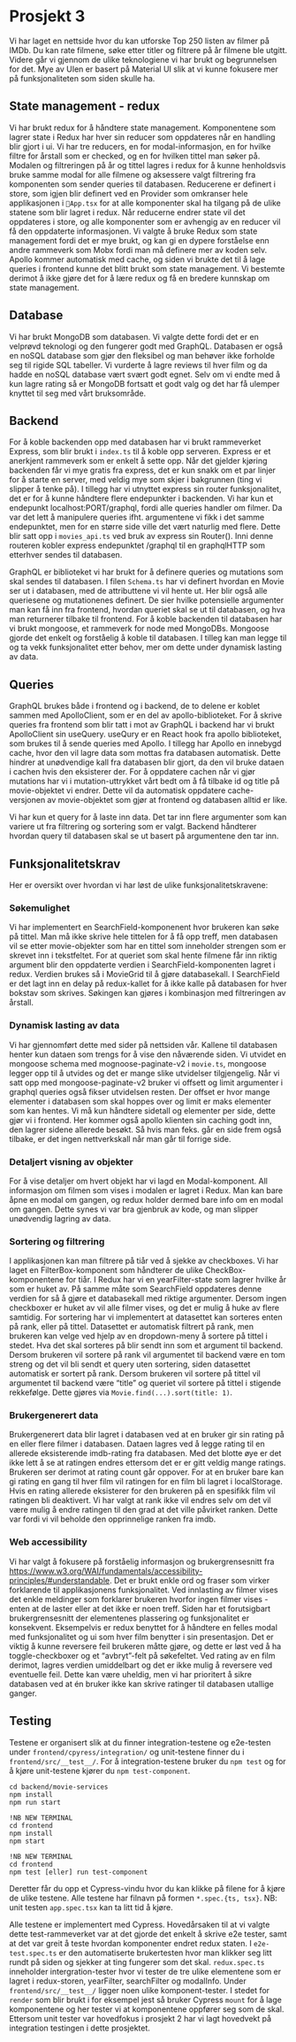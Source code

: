# Prosjekt 3

Vi har laget en nettside hvor du kan utforske Top 250 listen av filmer på IMDb. Du kan rate filmene, søke etter titler og filtrere på år filmene ble utgitt. Videre går vi gjennom de ulike teknologiene vi har brukt og begrunnelsen for det. Mye av UIen er basert på Material UI slik at vi kunne fokusere mer på funksjonaliteten som siden skulle ha.

## State management - redux
Vi har brukt redux for å håndtere state management. Komponentene som lagrer state i Redux har hver sin reducer som oppdateres når en handling blir gjort i ui. Vi har tre reducers, en for modal-informasjon, en for hvilke filtre for årstall som er checked, og en for hvilken tittel man søker på. Modalen og filtreringen på år og tittel lagres i redux for å kunne henholdsvis bruke samme modal for alle filmene og aksessere valgt filtrering fra komponenten som sender queries til databasen. Reducerene er definert i store, som igjen blir definert ved en Provider som omkranser hele applikasjonen i `App.tsx` for at alle komponenter skal ha tilgang på de ulike statene som blir lagret i redux. Når reducerne endrer state vil det oppdateres i store, og alle komponenter som er avhengig av en reducer vil få den oppdaterte informasjonen. Vi valgte å bruke Redux som state management fordi det er mye brukt, og kan gi en dypere forståelse enn andre rammeverk som Mobx fordi man må definere mer av koden selv. Apollo kommer automatisk med cache, og siden vi brukte det til å lage queries i frontend kunne det blitt brukt som state management. Vi bestemte derimot å ikke gjøre det for å lære redux og få en bredere kunnskap om state management.

## Database
Vi har brukt MongoDB som databasen. Vi valgte dette fordi det er en velprøvd teknologi og den fungerer godt med GraphQL. Databasen er også en noSQL database som gjør den fleksibel og man behøver ikke forholde seg til rigide SQL tabeller. Vi vurderte å lagre reviews til hver film og da hadde en noSQL database vært svært godt egnet. Selv om vi endte med å kun lagre rating så er MongoDB fortsatt et godt valg og det har få ulemper knyttet til seg med vårt bruksområde. 

## Backend
For å koble backenden opp med databasen har vi brukt rammeverket Express, som blir brukt i `index.ts` til å koble opp serveren. Express er et anerkjent rammeverk som er enkelt å sette opp. Når det gjelder kjøring backenden får vi mye gratis fra express, det er kun snakk om et par linjer for å starte en server, med veldig mye som skjer i bakgrunnen (ting vi slipper å tenke på). I tillegg har vi utnyttet express sin router funksjonalitet, det er for å kunne håndtere flere endepunkter i backenden. Vi har kun et endepunkt localhost:PORT/graphql, fordi alle queries handler om filmer. Da var det lett å manipulere queries ifht. argumentene vi fikk i det samme endepunktet, men for en større side ville det vært naturlig med flere. Dette blir satt opp i `movies_api.ts` ved bruk av express sin Router(). Inni denne routeren kobler express endepunktet /graphql til en graphqlHTTP som etterhver sendes til databasen.

GraphQL er biblioteket vi har brukt for å definere queries og mutations som skal sendes til databasen. I filen `Schema.ts` har vi definert hvordan en Movie ser ut i databasen, med de attributtene vi vil hente ut. Her blir også alle queriesene og mutationenes definert. De sier hvilke potensielle argumenter man kan få inn fra frontend, hvordan queriet skal se ut til databasen, og hva man returnerer tilbake til frontend. For å koble backenden til databasen har vi brukt mongoose, et rammeverk for node med MongoDBs. Mongoose gjorde det enkelt og forståelig å koble til databasen. I tilleg kan man legge til og ta vekk funksjonalitet etter behov, mer om dette under dynamisk lasting av data.
 
## Queries
GraphQL brukes både i frontend og i backend, de to delene er koblet sammen med ApolloClient, som er en del av apollo-biblioteket.
For å skrive queries fra frontend som blir tatt i mot av GraphQL i backend har vi brukt ApolloClient sin useQuery. useQury er en React hook fra apollo biblioteket, som brukes til å sende queries med Apollo. I tillegg har Apollo en innebygd cache, hvor den vil lagre data som mottas fra databasen automatisk. Dette hindrer at unødvendige kall fra databasen blir gjort, da den vil bruke dataen i cachen hvis den eksisterer der. For å oppdatere cachen når vi gjør mutations har vi i mutation-uttrykket vårt bedt om å få tilbake id og title på movie-objektet vi endrer. Dette vil da automatisk oppdatere cache-versjonen av movie-objektet som gjør at frontend og databasen alltid er like.

Vi har kun et query for å laste inn data. Det tar inn flere argumenter som kan variere ut fra filtrering og sortering som er valgt. Backend håndterer hvordan query til databasen skal se ut basert på argumentene den tar inn.

## Funksjonalitetskrav 
Her er oversikt over hvordan vi har løst de ulike funksjonalitetskravene:

### Søkemulighet
Vi har implementert en SearchField-komponenent hvor brukeren kan søke på tittel. Man må ikke skrive hele tittelen for å få opp treff, men databasen vil se etter movie-objekter som har en tittel som inneholder strengen som er skrevet inn i tekstfeltet. For at queriet som skal hente filmene får inn riktig argument blir den oppdaterte verdien i SearchField-komponenten lagret i redux. Verdien brukes så i MovieGrid til å gjøre databasekall. I SearchField er det lagt inn en delay på redux-kallet for å ikke kalle på databasen for hver bokstav som skrives. Søkingen kan gjøres i kombinasjon med filtreringen av årstall.

### Dynamisk lasting av data
Vi har gjennomført dette med sider på nettsiden vår. Kallene til databasen henter kun dataen som trengs for å vise den nåværende siden. Vi utvidet en mongoose schema med mognoose-paginate-v2 i `movie.ts`, mongoose legger opp til å utvides og det er mange slike utvidelser tilgjengelig. Når vi satt opp med mongoose-paginate-v2 bruker vi offsett og limit argumenter i graphql queries også fikser utvidelsen resten. Der offset er hvor mange elementer i databasen som skal hoppes over og limit er maks elementer som kan hentes. Vi må kun håndtere sidetall og elementer per side, dette gjør vi i frontend.
Her kommer også apollo klienten sin caching godt inn, den lagrer sidene allerede besøkt. Så hvis man feks. går en side frem også tilbake, er det ingen nettverkskall når man går til forrige side.

### Detaljert visning av objekter
For å vise detaljer om hvert objekt har vi lagd en Modal-komponent. All informasjon om filmen som vises i modalen er lagret i Redux. Man kan bare åpne en modal om gangen, og redux holder dermed bare info om en modal om gangen. Dette synes vi var bra gjenbruk av kode, og man slipper unødvendig lagring av data.

### Sortering og filtrering
I applikasjonen kan man filtrere på tiår ved å sjekke av checkboxes. Vi har laget en FilterBox-komponent som håndterer de ulike CheckBox-komponentene for tiår. I Redux har vi en yearFilter-state som lagrer hvilke år som er huket av. På samme måte som SearchField oppdateres denne verdien for så å gjøre et databasekall med riktige argumenter. Dersom ingen checkboxer er huket av vil alle filmer vises, og det er mulig å huke av flere samtidig.
For sortering har vi implementert at datasettet kan sorteres enten på rank, eller på tittel. Datasettet er automatisk filtrert på rank, men brukeren kan velge ved hjelp av en dropdown-meny å sortere på tittel i stedet. Hva det skal sorteres på blir sendt inn som et argument til backend. Dersom brukeren vil sortere på rank vil argumentet til backend være en tom streng og det vil bli sendt et query uten sortering, siden datasettet automatisk er sortert på rank. Dersom brukeren vil sortere på tittel vil argumentet til backend være “title” og queriet vil sortere på tittel i stigende rekkefølge. Dette gjøres via `Movie.find(...).sort(title: 1)`.

### Brukergenerert data
Brukergenerert data blir lagret i databasen ved at en bruker gir sin rating på en eller flere filmer i databasen. Dataen lagres ved å legge rating til en allerede eksisterende imdb-rating fra databasen. Med det blotte øye er det ikke lett å se at ratingen endres ettersom det er er gitt veldig mange ratings. Brukeren ser derimot at rating count går oppover. For at en bruker bare kan gi rating en gang til hver film vil ratingen for en film bli lagret i localStorage. Hvis en rating allerede eksisterer for den brukeren på en spesifikk film vil ratingen bli deaktivert. Vi har valgt at rank ikke vil endres selv om det vil være mulig å endre ratingen til den grad at det ville påvirket ranken. Dette var fordi vi vil beholde den opprinnelige ranken fra imdb.

### Web accessibility 
Vi har valgt å fokusere på forståelig informasjon og brukergrensesnitt fra https://www.w3.org/WAI/fundamentals/accessibility-principles/#understandable. Det er brukt enkle ord og fraser som virker forklarende til applikasjonens funksjonalitet. Ved innlasting av filmer vises det enkle meldinger som forklarer brukeren hvorfor ingen filmer vises - enten at de laster eller at det ikke er noen treff. Siden har et forutsigbart brukergrensesnitt der elementenes plassering og funksjonalitet er konsekvent. Eksempelvis er redux benyttet for å håndtere en felles modal med funksjonalitet og ui som hver film benytter i sin presentasjon. Det er viktig å kunne reversere feil brukeren måtte gjøre, og dette er løst ved å ha toggle-checkboxer og et “avbryt”-felt på søkefeltet. Ved rating av en film derimot, lagres verdien umiddelbart og det er ikke mulig å reversere ved eventuelle feil. Dette kan være uheldig, men vi har prioritert å sikre databasen ved at én bruker ikke kan skrive ratinger til databasen utallige ganger.

## Testing
Testene er organisert slik at du finner integration-testene og e2e-testen under `frontend/cpyress/integration/` og unit-testene finner du i `frontend/src/__test__/`. For å integration-testene bruker du `npm test` og for å kjøre unit-testene kjører du `npm test-component`. 

```
cd backend/movie-services
npm install
npm run start

!NB NEW TERMINAL
cd frontend
npm install
npm start

!NB NEW TERMINAL
cd frontend
npm test [eller] run test-component
```

Deretter får du opp et Cypress-vindu hvor du kan klikke på filene for å kjøre de ulike testene. Alle testene har filnavn på formen `*.spec.{ts, tsx}`. NB: unit testen `app.spec.tsx` kan ta litt tid å kjøre. 

Alle testene er implementert med Cypress. Hovedårsaken til at vi valgte dette test-rammeverket var at det gjorde det enkelt å skrive e2e tester, samt at det var greit å teste hvordan komponenter endret redux staten. I `e2e-test.spec.ts` er den automatiserte brukertesten hvor man klikker seg litt rundt på siden og sjekker at ting fungerer som det skal. `redux.spec.ts` inneholder intergration-tester hvor vi tester de tre ulike elementene som er lagret i redux-storen, yearFilter, searchFilter og modalInfo. Under `frontend/src/__test__/` ligger noen ulike komponent-tester. I stedet for `render` som blir brukt i for eksempel jest så bruker Cypress `mount` for å lage komponentene og her tester vi at komponentene oppfører seg som de skal. Ettersom unit tester var hovedfokus i prosjekt 2 har vi lagt hovedvekt på integration testingen i dette prosjektet.
